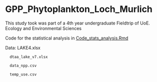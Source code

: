 # GPP_Phytoplankton_Loch_Murlich
This study took was part of  a 4th year undergraduate Fieldtrip of UoE.
Ecology and Environmental Sciences

Code for the statistical analysis in [Code_stats_analysis.Rmd](Code_stats_analysis.Rmd)

Data: 
      LAKE4.xlsx

      dtaa_lake_v7.xlsx
      
      data_npp.csv
      
      temp_use.csv

